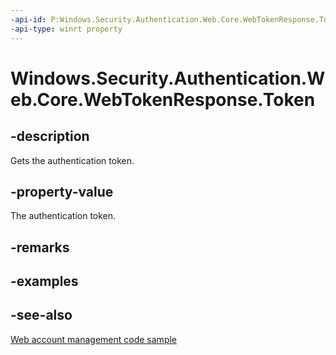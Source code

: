 ```yaml
---
-api-id: P:Windows.Security.Authentication.Web.Core.WebTokenResponse.Token
-api-type: winrt property
---
```


<!-- Property syntax
public string Token { get; }
-->

# Windows.Security.Authentication.Web.Core.WebTokenResponse.Token

## -description
Gets the authentication token.

## -property-value
The authentication token.

## -remarks

## -examples

## -see-also
[Web account management code sample](https://github.com/Microsoft/Windows-universal-samples/tree/master/Samples/WebAccountManagement)
